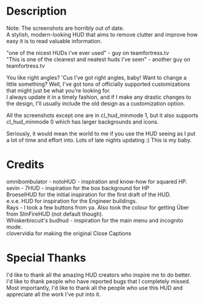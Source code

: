# Description

Note: The screenshots are horribly out of date.  
A stylish, modern-looking HUD that aims to remove clutter and improve how easy it is to read valuable information.  
  
"one of the nicest HUDs i've ever used" - guy on teamfortress.tv  
"This is one of the cleanest and neatest huds I've seen" - another guy on teamfortress.tv  
  
You like right angles? 'Cus I've got right angles, baby! Want to change a little something? Well, I've got tons of officially supported customizations that might just be what you're looking for.  
I always update it in a timely fashion, and if I make any drastic changes to the design, I'll usually include the old design as a customization option.  
  
All the screenshots except one are in cl\_hud\_minmode 1, but it also supports cl\_hud\_minmode 0 which has larger backgrounds and icons.  
  
Seriously, it would mean the world to me if you use the HUD seeing as I put a lot of time and effort into. Lots of late nights updating :) This is my baby.


# Credits
omnibombulator - notoHUD - inspiration and know-how for squared HP.  
sevin - 7HUD - inspiration for the box background for HP  
BroeselHUD for the initial inspiration for the first draft of the HUD.  
e.v.e. HUD for inspiration for the Engineer buildings.  
Rays - I took a few buttons from ya. Also took the colour for getting Über from SlinFireHUD (not default though).  
Whiskerbiscuit's budhud - inspiration for the main menu and incognito mode.  
clovervidia for making the original Close Captions

# Special Thanks
I'd like to thank all the amazing HUD creators who inspire me to do better.  
I'd like to thank people who have reported bugs that I completely missed.  
Most importantly, I'd like to thank all the people who use this HUD and appreciate all the work I've put into it.
